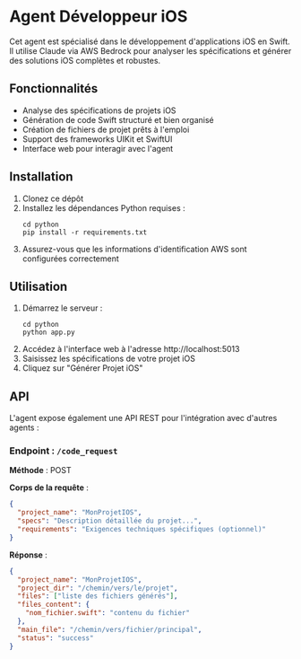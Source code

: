 # Agent Développeur iOS

Cet agent est spécialisé dans le développement d'applications iOS en Swift. Il utilise Claude via AWS Bedrock pour analyser les spécifications et générer des solutions iOS complètes et robustes.

## Fonctionnalités

- Analyse des spécifications de projets iOS
- Génération de code Swift structuré et bien organisé
- Création de fichiers de projet prêts à l'emploi
- Support des frameworks UIKit et SwiftUI
- Interface web pour interagir avec l'agent

## Installation

1. Clonez ce dépôt
2. Installez les dépendances Python requises :
   ```
   cd python
   pip install -r requirements.txt
   ```
3. Assurez-vous que les informations d'identification AWS sont configurées correctement

## Utilisation

1. Démarrez le serveur :
   ```
   cd python
   python app.py
   ```
2. Accédez à l'interface web à l'adresse http://localhost:5013
3. Saisissez les spécifications de votre projet iOS
4. Cliquez sur "Générer Projet iOS"

## API

L'agent expose également une API REST pour l'intégration avec d'autres agents :

### Endpoint : `/code_request`

**Méthode** : POST

**Corps de la requête** :
```json
{
  "project_name": "MonProjetIOS",
  "specs": "Description détaillée du projet...",
  "requirements": "Exigences techniques spécifiques (optionnel)"
}
```

**Réponse** :
```json
{
  "project_name": "MonProjetIOS",
  "project_dir": "/chemin/vers/le/projet",
  "files": ["liste des fichiers générés"],
  "files_content": {
    "nom_fichier.swift": "contenu du fichier"
  },
  "main_file": "/chemin/vers/fichier/principal",
  "status": "success"
}
```